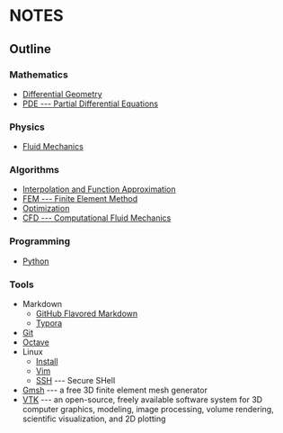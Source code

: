 # NOTES

## Outline

### Mathematics
- [Differential Geometry](./MATHEMATICS/DIFFERENTIAL_GEOMETRY.lyx)
- [PDE --- Partial Differential Equations](./MATHEMATICS/PDE.lyx)

### Physics
- [Fluid Mechanics](./PHYSICS/FLUID_MECHANICS.lyx)

### Algorithms
- [Interpolation and Function Approximation](./ALGORITHMS/INTERPOLATION.lyx) 
- [FEM --- Finite Element Method](./ALGORITHMS/FEM.lyx)
- [Optimization](./ALGORITHMS/OPTIMIZATION.lyx) 
- [CFD --- Computational Fluid Mechanics](./ALGORITHMS/CFD.lyx)

### Programming
- [Python](./PROGRAMMING/PYTHON.md)

### Tools
- Markdown
  - [GitHub Flavored Markdown](https://github.github.com/gfm/)
  - [Typora](./TOOLS/MARKDOWN/TYPORA.md) 
- [Git](./TOOLS/GIT.md) 
- [Octave](./TOOLS/OCTAVE.md)
- Linux
  - [Install](./TOOLS/LINUX/INSTALL.md) 
  - [Vim](./TOOLS/LINUX/VIM.md)
  - [SSH](./TOOLS/LINUX/SSH.md) --- Secure SHell
- [Gmsh](./TOOLS/GMSH.md) --- a free 3D finite element mesh generator
- [VTK](./TOOLS/VTK.md) ---  an open-source, freely available software system for 3D computer graphics, modeling, image processing, volume rendering, scientific visualization, and 2D plotting

